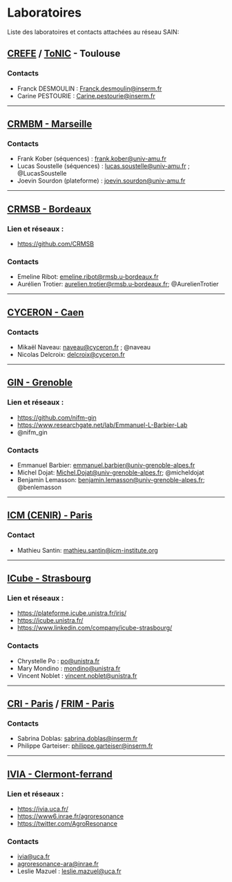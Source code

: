 # Laboratoires
Liste des laboratoires et contacts attachées au réseau SAIN:

## [CREFE](https://anexplo.genotoul.fr/exploration-non-invasive/) / [ToNIC](https://tonic.inserm.fr/) - Toulouse

### Contacts
* Franck DESMOULIN : Franck.desmoulin@inserm.fr
* Carine PESTOURIE : Carine.pestourie@inserm.fr

---

## [CRMBM - Marseille](https://crmbm.univ-amu.fr/)

### Contacts
* Frank Kober (séquences) : frank.kober@univ-amu.fr
* Lucas Soustelle (séquences) : lucas.soustelle@univ-amu.fr ; @LucasSoustelle
* Joevin Sourdon (plateforme) : joevin.sourdon@univ-amu.fr

---

## [CRMSB - Bordeaux](https://www.rmsb.u-bordeaux.fr/fr/)
### Lien et réseaux : 
* https://github.com/CRMSB

### Contacts
* Emeline Ribot: emeline.ribot@rmsb.u-bordeaux.fr
* Aurélien Trotier: aurelien.trotier@rmsb.u-bordeaux.fr; @AurelienTrotier

---

## [CYCERON - Caen](https://www.cyceron.fr/)

### Contacts
* Mikaël Naveau: naveau@cyceron.fr ; @naveau
* Nicolas Delcroix: delcroix@cyceron.fr

---

## [GIN - Grenoble](https://tinyurl.com/d9vx4b3h)
### Lien et réseaux : 
* https://github.com/nifm-gin
* https://www.researchgate.net/lab/Emmanuel-L-Barbier-Lab
* @nifm_gin

### Contacts
* Emmanuel Barbier: emmanuel.barbier@univ-grenoble-alpes.fr
* Michel Dojat: Michel.Dojat@univ-grenoble-alpes.fr; @micheldojat
* Benjamin Lemasson: benjamin.lemasson@univ-grenoble-alpes.fr; @benlemasson

---

## [ICM (CENIR) - Paris](https://institutducerveau-icm.org/en/cenir-irm-en/)

### Contact

* Mathieu Santin: mathieu.santin@icm-institute.org

---

## [ICube - Strasbourg](https://icube.unistra.fr/)
### Lien et réseaux : 
* https://plateforme.icube.unistra.fr/iris/
* https://icube.unistra.fr/
* https://www.linkedin.com/company/icube-strasbourg/

### Contacts
* Chrystelle Po : po@unistra.fr
* Mary Mondino : mondino@unistra.fr
* Vincent Noblet : vincent.noblet@unistra.fr

---

## [CRI - Paris](https://cri1149.fr/) / [FRIM - Paris](https://plateformes.u-paris.fr/federation-de-recherche-en-imagerie-multimodale-frim/)

### Contacts

* Sabrina Doblas: sabrina.doblas@inserm.fr
* Philippe Garteiser: philippe.garteiser@inserm.fr

---

## [IVIA - Clermont-ferrand](https://ivia.uca.fr/)
### Lien et réseaux : 
* https://ivia.uca.fr/
* https://www6.inrae.fr/agroresonance
* https://twitter.com/AgroResonance

### Contacts
* ivia@uca.fr
* agroresonance-ara@inrae.fr
* Leslie Mazuel : leslie.mazuel@uca.fr
